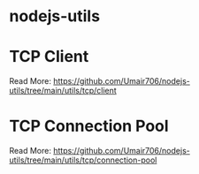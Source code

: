 # nodejs-utils

# TCP Client

Read More: https://github.com/Umair706/nodejs-utils/tree/main/utils/tcp/client

# TCP Connection Pool

Read More: https://github.com/Umair706/nodejs-utils/tree/main/utils/tcp/connection-pool
